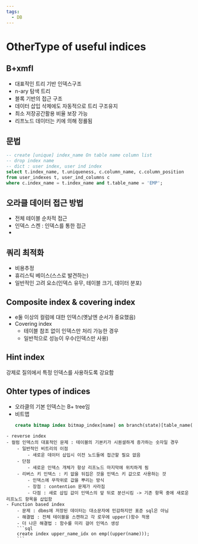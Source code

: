 ```yaml
---
tags:
  - DB
---
```


# OtherType of useful indices
## B+xmfl
- 대표적인 트리 기반 인덱스구조
- n-ary 탐색 트리
- 블록 기반의 접근 구조
- 데이터 삽입 삭제에도 자동적으로 트리 구조유지
- 최소 저장공간활용 비율 보장 가능
- 리프노드 데이터는 키에 의해 정룔됨
## 문법
```sql
-- create [unique] index_name On table name column list
-- drop index name
-- dict : user index, user ind index
select t.index_name, t.uniqueness, c.column_name, c.column_position
from user_indexes t, user_ind_columns c
where c.index_name = t.index_name and t.table_name = 'EMP';
```

## 오라클 데이터 접근 방법
- 전체 테이블 순차적 접근
- 인덱스 스켄 : 인덱스를 통한 접근
- 

## 쿼리 최적화
- 비용추정
- 휴리스틱 베이스(스스로 발견하는)
- 일반적인 고려 요소(인덱스 유무, 테이블 크기, 데이터 분포)

## Composite index & covering index
- e둘 이상의 컬럼에 대한 인덱스(옛날엔 순서가 중요했음)
- Covering index
	- 테이블 참조 없이 인덱스만 처리 가능한 경우
	- 일반적으로 성능이 우수(인덱스만 사용)
## Hint index
강제로 질의에서 특정 인덱스를 사용하도록 강요함

## Ohter types of indices
- 오라클의 기본 인덱스는 B+ tree임
- 비트맵
  ```sql
  create bitmap index bitmap_index[name] on branch(state)[table_name(col)]
```
- reverse index
- 컬럼 인덱스의 대표적인 문제 : 테이블의 기본키가 시퀀셜하게 증가하는 숫자일 경우
	- 일반적인 비트리의 이점
		- 새로운 데이터 삽입시 이전 노드들에 접근할 필요 없음
	- 단점
		- 새로운 인덱스 개체가 항상 리프노드 마지막에 위치하게 됨
	- 리버스 키 인덱스 : 키 앖을 뒤집은 것을 인덱스 키 값으로 사용하는 것
		- 인덱스에 무작위로 값을 뿌리는 방식
		- 장점 : contention 문제가 사라짐
		- 다점 : 새로 삽입 값이 인덱스의 앞 뒤로 분산시킴 -> 기존 항목 중에 새로운 리프노드 항목을 삽입함
- Function based index
	- 문제 : dbms에 저장된 데이터는 대소문자에 민감하지만 표준 sql은 아님
	- 해결법 : 전체 테이블을 스캔하고 각 로우에 upper()함수 적용
	- 더 나은 해결법 : 함수를 미리 걸어 인덱스 생성
	```sql
	create index upper_name_idx on emp((upper(name)));
	```

